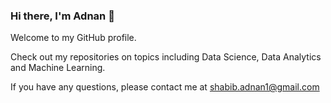 ### Hi there, I'm Adnan 👋

Welcome to my GitHub profile.

Check out my repositories on topics including Data Science, Data Analytics and Machine Learning.

If you have any questions, please contact me at shabib.adnan1@gmail.com

<!--
**ashabib1/ashabib1** is a ✨ _special_ ✨ repository because its `README.md` (this file) appears on your GitHub profile.

Here are some ideas to get you started:

- 🔭 I’m currently working on ...
- 🌱 I’m currently learning ...
- 👯 I’m looking to collaborate on ...
- 🤔 I’m looking for help with ...
- 💬 Ask me about ...
- 📫 How to reach me: ...
- 😄 Pronouns: ...
- ⚡ Fun fact: ...
-->

